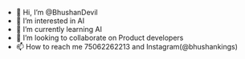 - 👋 Hi, I’m @BhushanDevil
- 👀 I’m interested in AI
- 🌱 I’m currently learning AI
- 💞️ I’m looking to collaborate on Product developers
- 📫 How to reach me 75062262213 and Instagram(@bhushankings)

<!---
BhushanDevil/BhushanDevil is a ✨ special ✨ repository because its `README.md` (this file) appears on your GitHub profile.
You can click the Preview link to take a look at your changes.
--->
